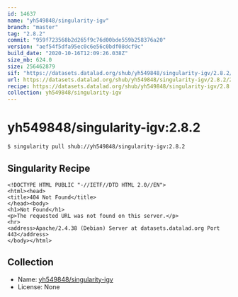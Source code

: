 ```yaml
---
id: 14637
name: "yh549848/singularity-igv"
branch: "master"
tag: "2.8.2"
commit: "959f723568b2d265f9c76d00bde559b258376a20"
version: "aef54f5dfa95ec0c6e56c0bdf08dcf9c"
build_date: "2020-10-16T12:09:26.038Z"
size_mb: 624.0
size: 256462879
sif: "https://datasets.datalad.org/shub/yh549848/singularity-igv/2.8.2/2020-10-16-959f7235-aef54f5d/aef54f5dfa95ec0c6e56c0bdf08dcf9c.sif"
url: https://datasets.datalad.org/shub/yh549848/singularity-igv/2.8.2/2020-10-16-959f7235-aef54f5d/
recipe: https://datasets.datalad.org/shub/yh549848/singularity-igv/2.8.2/2020-10-16-959f7235-aef54f5d/Singularity
collection: yh549848/singularity-igv
---
```


# yh549848/singularity-igv:2.8.2

```bash
$ singularity pull shub://yh549848/singularity-igv:2.8.2
```

## Singularity Recipe

```singularity
<!DOCTYPE HTML PUBLIC "-//IETF//DTD HTML 2.0//EN">
<html><head>
<title>404 Not Found</title>
</head><body>
<h1>Not Found</h1>
<p>The requested URL was not found on this server.</p>
<hr>
<address>Apache/2.4.38 (Debian) Server at datasets.datalad.org Port 443</address>
</body></html>
```

## Collection

 - Name: [yh549848/singularity-igv](https://github.com/yh549848/singularity-igv)
 - License: None

